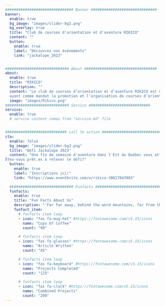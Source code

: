 ```yaml
---
############################### Banner ##############################
banner:
  enable: true
  bg_image: "images/slider-bg2.png"
  bg_overlay: true
  title: "Club de courses d'orientation et d'aventure RIKICO"
  content: ""
  button:
    enable: true
    label: "Découvrez nos événements"
    link: "jackalope_2023"


############################# About #################################
about:
  enable: true
  title: "RIKICO"
  description: ""
  content: "Le club de courses d’orientation et d’aventure RIKICO est un organisme à but non lucratif
  ayant comme mandat la promotion et l’organisation de courses d’orientation et d’aventure au Bas-Saint-Laurent."
  image: "images/Rikico.png"
############################# Service ############################
service:
  enable: true
  # service content comes from "service.md" file


############################ call to action ###########################
cta:
  enable: false
  bg_image: "images/slider-bg2.png"
  title: "Défi Jackalope 2023"
  content: "Une fin de semaine d'aventure dans l'Est du Québec vous attend!
Êtes-vous prêt.es à relever le défi?"
  button:
    enable: true
    label: "Inscriptions ici!"
    link: "https://www.eventbrite.com/o/rikico-38017843983"

  ############################# Funfacts ###############################
  funfacts:
    enable: true
    title: "Fun Facts About Us"
    description: "'Far far away, behind the word mountains, far from the countries Vokalia and Consonantia, <br> there live the blind texts. Separated they live in Bookmarksgrove right at the coast of the Semantics'"
    funfact_item:
      # funfacts item loop
      - icon: "fas fa-mug-hot" #https://fontawesome.com/v5.15/icons
        name: "Cups Of Coffee"
        count: "99"

      # funfacts item loop
      - icon: "fas fa-glasses" #https://fontawesome.com/v5.15/icons
        name: "Article Written"
        count: "45"

      # funfacts item loop
      - icon: "fas fa-keyboard" #https://fontawesome.com/v5.15/icons
        name: "Projects Completed"
        count: "125"

      # funfacts item loop
      - icon: "fas fa-clock" #https://fontawesome.com/v5.15/icons
        name: "Combined Projects"
        count: "200"
---
```

